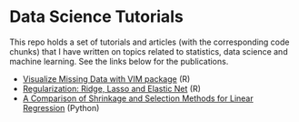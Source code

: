 # Data Science Tutorials

This repo holds a set of tutorials and articles (with the corresponding code chunks) that I have written on topics related to statistics, data science and machine learning. See the links below for the publications.

-   [Visualize Missing Data with VIM package](https://www.datacamp.com/community/tutorials/visualize-data-vim-package) (R)
-   [Regularization: Ridge, Lasso and Elastic Net](https://www.datacamp.com/community/tutorials/tutorial-ridge-lasso-elastic-net) (R)
-   [A Comparison of Shrinkage and Selection Methods for Linear Regression](https://towardsdatascience.com/a-comparison-of-shrinkage-and-selection-methods-for-linear-regression-ee4dd3a71f16) (Python)
